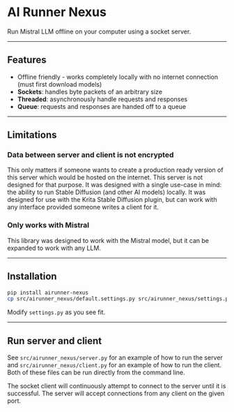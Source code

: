 # AI Runner Nexus

Run Mistral LLM offline on your computer using a socket server.

---

## Features

- Offline friendly - works completely locally with no internet connection (must first download models)
- **Sockets**: handles byte packets of an arbitrary size
- **Threaded**: asynchronously handle requests and responses
- **Queue**: requests and responses are handed off to a queue

---

## Limitations

### Data between server and client is not encrypted

This only matters if someone wants to create a production ready version of this
server which would be hosted on the internet. This server is not designed for
that purpose. It was designed with a single use-case in mind: the ability to run
Stable Diffusion (and other AI models) locally. It was designed for use with the
Krita Stable Diffusion plugin, but can work with any interface provided someone 
writes a client for it.

### Only works with Mistral

This library was designed to work with the Mistral model, but it can be expanded
to work with any LLM.

---

## Installation

```bash
pip install airunner-nexus
cp src/airunner_nexus/default.settings.py src/airunner_nexus/settings.py
```

Modify `settings.py` as you see fit.

---

## Run server and client

See `src/airunner_nexus/server.py` for an example of how to run the server and `src/airunner_nexus/client.py` for an example of how to run 
the client. Both of these files can be run directly from the command line.

The socket client will continuously attempt to connect to the server until it is successful. The server will accept
connections from any client on the given port.
